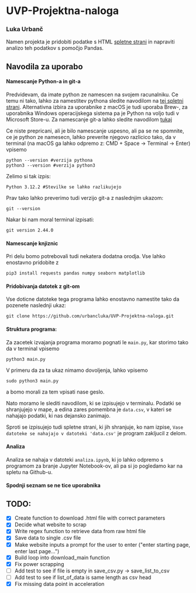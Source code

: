 # UVP-Projektna-naloga

### Luka Urbanč
Namen projekta je pridobiti podatke s HTML [spletne strani](https://www.cars-data.com/en/all-cars.html) in napraviti analizo teh podatkov s pomočjo Pandas.

## Navodila za uporabo
#### Namescanje Python-a in git-a
Predvidevam, da imate python ze namescen na svojem racunalniku. Ce temu ni tako, lahko za namestitev pythona sledite navodilom na [tej spletni strani](https://www.python.org/downloads/). Alternativna izbira za uporabnike z macOS je tudi uporaba Brew-, za uporabnika Windows operacijskega sistema pa je Python na voljo tudi v Microsoft Store-u. Za namescanje git-a lahko sledite navodilom [tukaj](https://github.com/git-guides/install-git)

Ce niste prepricani, ali je bilo namescanje uspesno, ali pa se ne spomnite, ce je python ze namesecn, lahko preverite njegovo razlicico tako, da v terminal (na macOS ga lahko odpremo z: CMD + Space -> Terminal -> Enter) vpisemo 

```console
python --version #verzija pythona
python3 --version #verzija python3
```

Zelimo si tak izpis:
```console 
Python 3.12.2 #Stevilke se lahko razlikujejo
```

Prav tako lahko preverimo tudi verzijo git-a z naslednjim ukazom:

```console 
git --version
```

Nakar bi nam moral terminal izpisati:
```console 
git version 2.44.0
```

#### Namescanje knjiznic
Pri delu bomo potrebovali tudi nekatera dodatna orodja. Vse lahko enostavno pridobite z 
```console
pip3 install requests pandas numpy seaborn matplotlib
```

#### Pridobivanja datotek z git-om
Vse doticne datoteke tega programa lahko enostavno namestite tako da pozenete naslednji ukaz:
```console 
git clone https://github.com/urbancluka/UVP-Projektna-naloga.git
```

#### Struktura programa:
Za zacetek izvajanja programa moramo pognati le `main.py`, kar storimo tako da v terminal vpisemo 
``` console 
python3 main.py
```

V primeru da za ta ukaz nimamo dovoljenja, lahko vpisemo 
```console
sudo python3 main.py
```
a bomo morali za tem vpisati nase geslo.

Nato moramo le slediti navodilom, ki se izpisujejo v terminalu. Podatki se shranjujejo v mape, a edina zares pomembna je `data.csv`, v kateri se nahajajo podatki, ki nas dejansko zanimajo. 

Sproti se izpisujejo tudi spletne strani, ki jih shranjuje, ko nam izpise, `Vase datoteke se nahajajo v datoteki 'data.csv'` je program zakljucil z delom. 


#### Analiza
Analiza se nahaja v datoteki `analiza.ipynb`, ki jo lahko odpremo s programom za branje Jupyter Notebook-ov, ali pa si jo pogledamo kar na spletu na Github-u.


#### Spodnji seznam se ne tice uporabnika

## TODO:
 - [x] Create function to download .html file with correct parameters
 - [x] Decide what website to scrap
 - [x] Write regex function to retrieve data from raw html file
 - [x] Save data to single .csv file
 - [x] Make website inputs a prompt for the user to enter ("enter starting page, enter last page...")
 - [x] Build loop into download_main function
 - [x] Fix power scrapping
 - [ ] Add test to see if file is empty in save_csv.py -> save_list_to_csv
 - [ ] Add test to see if list_of_data is same length as csv head
 - [x] Fix missing data point in acceleration